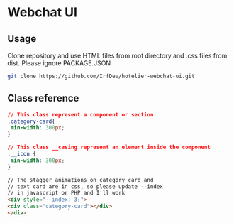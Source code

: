 # Webchat UI

## Usage

Clone repository and use HTML files from root directory and .css files from dist. Please ignore PACKAGE.JSON

```bash
git clone https://github.com/IrfDev/hotelier-webchat-ui.git
```

## Class reference

```css
// This class represent a component or section
.category-card{
 min-width: 300px;
}

// This class __casing represent an element inside the component
.__icon {
 min-width: 300px;
}
```

```html
// The stagger animations on category card and 
// text card are in css, so please update --index 
// in javascript or PHP and I'll work
<div style="--index: 3;">
<div class="category-card"></div>
</div>
```
